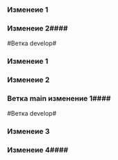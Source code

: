 ### Изменеие 1 ####
### Изменеие 2####

 
#Ветка develop#
### Изменеие 1 ####
### Изменеие 2 ####

### Ветка main изменение 1####

#Ветка develop#
### Изменеие 3 ####
### Изменеие 4####